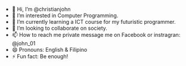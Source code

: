 - 👋 Hi, I’m @christianjohn
- 👀 I’m interested in Computer Programming.
- 🌱 I’m currently learning a ICT course for my futuristic programmer.
- 💞️ I’m looking to collaborate on society.
- 📫 How to reach me private message me on Facebook or instragran: @john_01
- 😄 Pronouns: English & Filipino
- ⚡ Fun fact: Be enough!

